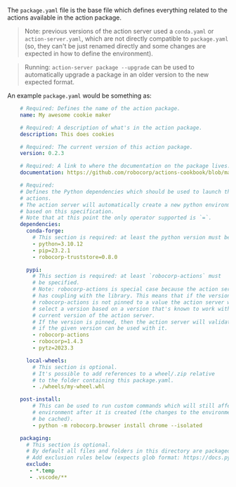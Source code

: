 The `package.yaml` file is the base file which defines everything related to the
actions available in the action package.

> Note: previous versions of the action server used a `conda.yaml` or `action-server.yaml`,
which are not directly compatible to `package.yaml` (so, they can't be just renamed
directly and some changes are expected in how to define the environment).

> Running: `action-server package --upgrade` can be used to automatically
upgrade a package in an older version to the new expected format.

An example `package.yaml` would be something as:

```yaml
    # Required: Defines the name of the action package.
    name: My awesome cookie maker  

    # Required: A description of what's in the action package.
    description: This does cookies  

    # Required: The current version of this action package.
    version: 0.2.3

    # Required: A link to where the documentation on the package lives.
    documentation: https://github.com/robocorp/actions-cookbook/blob/master/database-postgres/README.md

    # Required:
    # Defines the Python dependencies which should be used to launch the 
    # actions.
    # The action server will automatically create a new python environment
    # based on this specification.
    # Note that at this point the only operator supported is `=`.
    dependencies:
      conda-forge: 
        # This section is required: at least the python version must be specified.
        - python=3.10.12
        - pip=23.2.1
        - robocorp-truststore=0.8.0

      pypi:
        # This section is required: at least `robocorp-actions` must
        # be specified.
        # Note: robocorp-actions is special case because the action server
        # has coupling with the library. This means that if the version of
        # robocorp-actions is not pinned to a value the action server will
        # select a version based on a version that's known to work with the
        # current version of the action server.
        # If the version is pinned, then the action server will validate
        # if the given version can be used with it.
        - robocorp-actions
        - robocorp=1.4.3
        - pytz=2023.3

      local-wheels:
        # This section is optional.
        # It's possible to add references to a wheel/.zip relative
        # to the folder containing this package.yaml.
        - ./wheels/my-wheel.whl

    post-install:
        # This can be used to run custom commands which will still affect the 
        # environment after it is created (the changes to the environment will
        # be cached).
        - python -m robocorp.browser install chrome --isolated

    packaging:
      # This section is optional.
      # By default all files and folders in this directory are packaged when uploaded.
      # Add exclusion rules below (expects glob format: https://docs.python.org/3/library/glob.html)
      exclude:
       - *.temp
       - .vscode/**
```